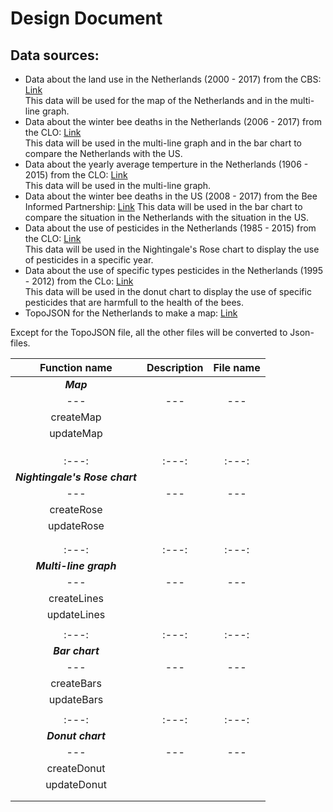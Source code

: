# Design Document

## Data sources:

- Data about the land use in the Netherlands (2000 - 2017) from the CBS: [Link](http://statline.cbs.nl/Statweb/publication/?DM=SLNL&PA=80780NED&D1=0%2c2-7%2c13-18%2c24%2c50%2c90%2c116%2c156%2c159%2c226%2c321%2c327%2c332%2c364%2c383-384%2c388%2c400-403%2c406%2c409%2c418%2c427%2c444%2c459%2c504%2c512%2c519%2c526%2c538&D2=0&D3=0%2c5%2c10%2c15-16&HDR=G1%2cG2&STB=T&VW=T)  
This data will be used for the map of the Netherlands and in the multi-line graph. 
- Data about the winter bee deaths in the Netherlands (2006 - 2017) from the CLO: [Link](http://www.clo.nl/indicatoren/nl0572-oorzaken-bijensterfte)  
This data will be used in the multi-line graph and in the bar chart to compare the Netherlands with the US.
- Data about the yearly average temperture in the Netherlands (1906 - 2015) from the CLO: [Link](www.clo.nl/nl022612)  
This data will be used in the multi-line graph.
- Data about the winter bee deaths in the US (2008 - 2017) from the Bee Informed Partnership: [Link](https://bip2.beeinformed.org/survey/)  This data will be used in the bar chart to compare the situation in the Netherlands with the situation in the US.
- Data about the use of pesticides in the Netherlands (1985 - 2015) from the CLO: [Link](http://www.clo.nl/indicatoren/nl0015-afzet-gewasbeschermingsmiddelen-in-de-land--en-tuinbouw?i=11-61)  
This data will be used in the Nightingale's Rose chart to display the use of pesticides in a specific year.
- Data about the use of specific types pesticides in the Netherlands (1995 - 2012) from the CLo: [Link](http://www.clo.nl/indicatoren/nl0560-gebruik-gewasbeschermingsmiddelen-in-land--en-tuinbouw-per-actieve-stof)  
This data will be used in the donut chart to display the use of specific pesticides that are harmfull to the health of the bees.
- TopoJSON for the Netherlands to make a map: [Link](http://bl.ocks.org/phil-pedruco/9344373)


Except for the TopoJSON file, all the other files will be converted to Json-files.



| Function name   | Description  | File name  |
|:---:|:---:|:---:|
| ***Map***  |   |   |
|---|---|---|
| createMap  |   |   |   
| updateMap  |   |   | 
|   |   |   | 
|   |   |   |
|   |   |   |  
|:---:|:---:|:---:|
| ***Nightingale's Rose chart***  |   |   |
|---|---|---|
| createRose   |   |   |
| updateRose  |   |   |
|   |   |   |
|   |   |   |
|:---:|:---:|:---:|
| ***Multi-line graph***  |   |   |
|---|---|---|
| createLines  |   |   |
| updateLines  |   |   |
|   |   |   |
|:---:|:---:|:---:|
| ***Bar chart***  |   |   |
|---|---|---|
| createBars  |   |   |
| updateBars  |   |   |
|   |   |   |
|:---:|:---:|:---:|
| ***Donut chart***  |   |   |
|---|---|---|
| createDonut  |   |   |
| updateDonut  |   |   |
|   |   |   |
|   |   |   |
